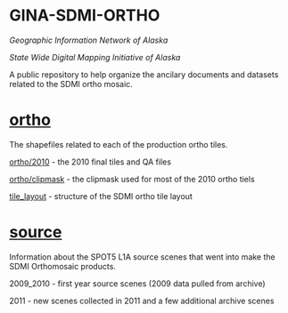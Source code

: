 GINA-SDMI-ORTHO
===============

*Geographic Information Network of Alaska*

*State Wide Digital Mapping Initiative of Alaska*

A public repository to help organize the ancilary documents and datasets
related to the SDMI ortho mosaic.

[ortho](ortho)
==============

The shapefiles related to each of the production ortho tiles.

[ortho/2010](ortho/2010) - the 2010 final tiles and QA files

[ortho/clipmask](ortho/clipmask) - the clipmask used for most of the 2010 ortho tiels

[tile_layout](ortho/tile_layout) - structure of the SDMI ortho tile layout


[source](source)
================

Information about the SPOT5 L1A source scenes that went into make the SDMI Orthomosaic products. 

2009\_2010 - first year source scenes (2009 data pulled from archive)

2011 - new scenes collected in 2011 and a few additional archive scenes 
